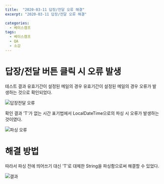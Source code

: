 ```yaml
---
title:  "2020-03-11 답장/전달 오류 해결"
excerpt: "2020-03-11 답장/전달 오류 해결"

categories:
  - 베이스캠프
tags:
  - 베이스캠프
  - QA
  - 소감
---
```


# 답장/전달 버튼 클릭 시 오류 발생

테스트 결과 유효기간이 설정된 메일의 경우 유효기간이 설정된 메일의 경우 오류가 발생하는 것으로 확인되었다.

![답장전달 오류](https://imgur.com/ANwwOia.png)

확인 결과 'T'가 없는 시간 표기법에서 LocalDateTime으로의 파싱 시 오류가 발생하는 것이였다.


![파싱 오류](https://imgur.com/yTJRpCg.png)

# 해결 방법

따라서 파싱 전에 띄어쓰기 대신 'T'로 대체한 String을 파싱함으로써 해결할 수 있었다.

![결과](https://imgur.com/8VHi5mN.png)